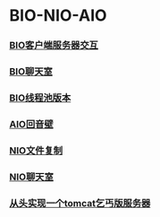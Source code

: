 # BIO-NIO-AIO

### [BIO客户端服务器交互](https://github.com/Gepeng18/BIO-NIO-AIO/tree/master/src/main/java/socket_tutorial)
### [BIO聊天室](https://github.com/Gepeng18/BIO-NIO-AIO/tree/master/src/main/java/bio_chatroom)
### [BIO线程池版本](https://github.com/Gepeng18/BIO-NIO-AIO/tree/master/src/main/java/bio_threadpool_chatroom)
### [AIO回音壁](https://github.com/Gepeng18/BIO-NIO-AIO/tree/master/src/main/java/aio_tutorial)
### [NIO文件复制](https://github.com/Gepeng18/BIO-NIO-AIO/tree/master/src/main/java/nio_file_copy)
### [NIO聊天室](https://github.com/Gepeng18/BIO-NIO-AIO/tree/master/src/main/java/nio_chatroom)
### [从头实现一个tomcat乞丐版服务器](https://github.com/Gepeng18/BIO-NIO-AIO/tree/master/src/main/java/webserver_tutorial)
